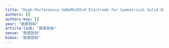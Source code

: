 ```yaml
---
title: "High-Performance SmBaMn2O5+δ Electrode for Symmetrical Solid Oxide Fuel Cell"
authors: []
authors-key: []
year: "数据暂缺"
article-link: "数据暂缺"
venue: "数据暂缺"
bibex: "数据暂缺"
---
```

